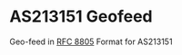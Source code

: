 # AS213151 Geofeed

Geo-feed in [RFC 8805](https://datatracker.ietf.org/doc/html/rfc8805) Format for AS213151
